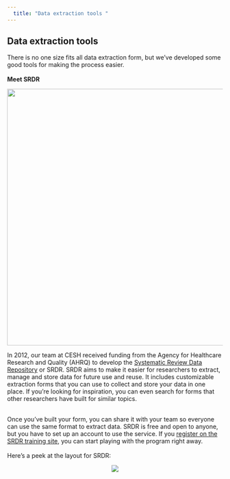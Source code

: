 ```yaml
---
  title: "Data extraction tools "
---
```



## Data extraction tools

There is no one size fits all data extraction form, but we’ve developed some good tools for making the process easier. 
<br><br>
**Meet SRDR**


<center>
<img src="{{site.baseurl}}/img/extract-01.PNG" width="600" >
</center>

In 2012, our team at CESH received funding from the Agency for Healthcare Research and Quality (AHRQ) to develop the [Systematic Review Data Repository](https://srdr.ahrq.gov/) or SRDR. SRDR aims to make it easier for researchers to extract, manage and store data for future use and reuse. 
It includes customizable extraction forms that you can use to collect and store your data in one place. If you’re looking for inspiration, you can even search for forms that other researchers have built for similar topics. <br><br>

Once you’ve built your form, you can share it with your team so everyone can use the same format to extract data.
SRDR is free and open to anyone, but you have to set up an account to use the service. If you [register on the SRDR training site](https://srdr.training.ahrq.gov/), you can start playing with the program right away.
<br><br>
Here’s a peek at the layout for SRDR:

<center>
<img src="{{site.baseurl}}/img/srdr.png">
</center>


